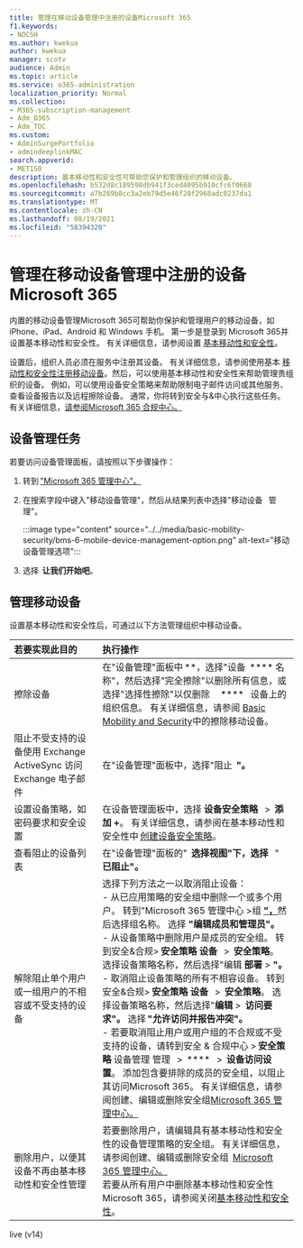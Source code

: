 ```yaml
---
title: 管理在移动设备管理中注册的设备Microsoft 365
f1.keywords:
- NOCSH
ms.author: kwekua
author: kwekua
manager: scotv
audience: Admin
ms.topic: article
ms.service: o365-administration
localization_priority: Normal
ms.collection:
- M365-subscription-management
- Adm_O365
- Adm_TOC
ms.custom:
- AdminSurgePortfolio
- admindeeplinkMAC
search.appverid:
- MET150
description: 基本移动性和安全性可帮助您保护和管理组织的移动设备。
ms.openlocfilehash: b532d8c189598db941f3ced4095b910cfc6f0668
ms.sourcegitcommit: a7b289b8cc3a2eb79d5e46f20f2968adc0237da1
ms.translationtype: MT
ms.contentlocale: zh-CN
ms.lasthandoff: 08/19/2021
ms.locfileid: "58394320"
---
```

# <a name="manage-devices-enrolled-in-mobile-device-management-in-microsoft-365"></a>管理在移动设备管理中注册的设备Microsoft 365

内置的移动设备管理Microsoft 365可帮助你保护和管理用户的移动设备，如 iPhone、iPad、Android 和 Windows 手机。 第一步是登录到 Microsoft 365并设置基本移动性和安全性。 有关详细信息，请参阅设置 [基本移动性和安全性](set-up.md)。

设置后，组织人员必须在服务中注册其设备。 有关详细信息，请参阅使用基本 [移动性和安全性注册移动设备](enroll-your-mobile-device.md)。然后，可以使用基本移动性和安全性来帮助管理贵组织的设备。 例如，可以使用设备安全策略来帮助限制电子邮件访问或其他服务、查看设备报告以及远程擦除设备。 通常，你将转到安全与&中心执行这些任务。 有关详细信息，[请参阅Microsoft 365 合规中心。](../../compliance/microsoft-365-compliance-center.md)

## <a name="device-management-tasks"></a>设备管理任务

若要访问设备管理面板，请按照以下步骤操作：

1. 转到 ["Microsoft 365 管理中心"。](../../admin/admin-overview/about-the-admin-center.md)

2. 在搜索字段中键入"移动设备管理"，然后从结果列表中选择"移动设备   管理"。

    :::image type="content" source="../../media/basic-mobility-security/bms-6-mobile-device-management-option.png" alt-text="移动设备管理选项":::

3. 选择  **让我们开始吧**。

## <a name="manage-mobile-devices"></a>管理移动设备

设置基本移动性和安全性后，可通过以下方法管理组织中移动设备。

|**若要实现此目的**|**执行操作**|
|:----------------|:------------------------------------------------------------------------------|
|擦除设备 |在"设备管理"面板中 **，选择"设备  **** 名称"，然后选择"完全擦除"以删除所有信息，或选择"选择性擦除"以仅删除     ****   设备上的组织信息。 有关详细信息，请参阅 [Basic Mobility and Security](wipe-mobile-device.md)中的擦除移动设备。|
|阻止不受支持的设备使用 Exchange ActiveSync 访问 Exchange 电子邮件 |在"设备管理"面板中，选择"阻止  **"。** |
|设置设备策略，如密码要求和安全设置 |在设备管理面板中，选择 **设备安全策略**   >  **添加 +**。 有关详细信息，请参阅在基本移动性和安全性中 [创建设备安全策略](create-device-security-policies.md)。|
|查看阻止的设备列表  |在"设备管理"面板的"  **选择视图"下，选择**   "  **已阻止"。** |
|解除阻止单个用户或一组用户的不相容或不受支持的设备  |选择下列方法之一以取消阻止设备：<br/>- 从已应用策略的安全组中删除一个或多个用户。 转到"Microsoft 365 管理中心 >组 <a href="https://go.microsoft.com/fwlink/p/?linkid=2052855" target="_blank">**"，**</a>然后选择组名称。 选择 **"编辑成员和管理员"。**<br/>- 从设备策略中删除用户是成员的安全组。 转到安全&合规> **安全策略 设备**   >  **安全策略**。 选择设备策略名称，然后选择"编辑 **部署**  >  **"。**<br/>- 取消阻止设备策略的所有不相容设备。 转到安全&合规> **安全策略 设备**   >  **安全策略**。 选择设备策略名称，然后选择"**编辑**  >  **访问要求"。** 选择 **"允许访问并报告冲突"。**<br/>- 若要取消阻止用户或用户组的不合规或不受支持的设备，请转到安全 & 合规中心 > **安全策略** 设备管理 管理   >  ****   >  **设备访问设置**。 添加包含要排除的成员的安全组，以阻止其访问Microsoft 365。 有关详细信息，请参阅创建、编辑或删除安全组[Microsoft 365 管理中心。](../../admin/email/create-edit-or-delete-a-security-group.md)|
|删除用户，以便其设备不再由基本移动性和安全性管理 |若要删除用户，请编辑具有基本移动性和安全性的设备管理策略的安全组。 有关详细信息，请参阅创建、编辑或删除安全组  [Microsoft 365 管理中心。](../../admin/email/create-edit-or-delete-a-security-group.md)<br/>若要从所有用户中删除基本移动性和安全性Microsoft 365，请参阅关闭[基本移动性和安全性](turn-off.md)。|

live (v14) 